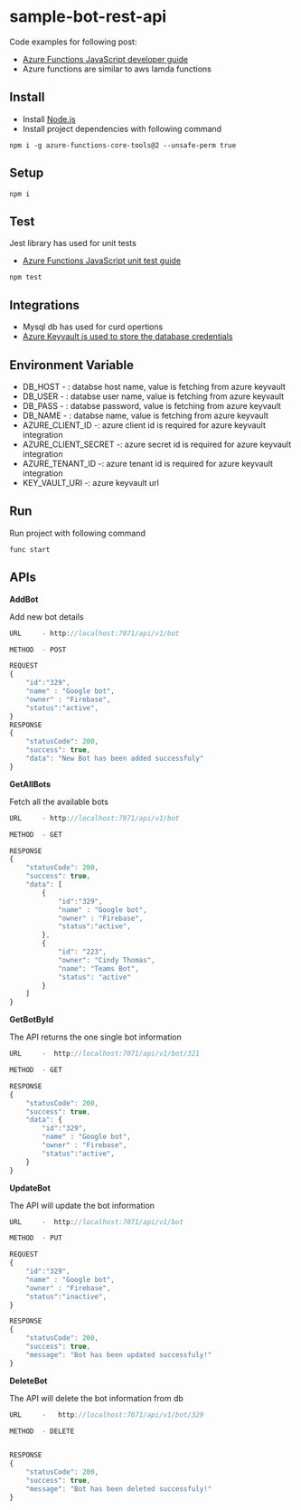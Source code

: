 # sample-bot-rest-api #

Code examples for following post:

* <a href="https://docs.microsoft.com/en-us/azure/azure-functions/functions-reference-node?tabs=v2">Azure Functions JavaScript developer guide</a>
* Azure functions are similar to aws lamda functions

## Install ##
* Install <a href="https://nodejs.org/en/download/" target="_blank">Node.js</a>
* Install project dependencies with following command

`npm i -g azure-functions-core-tools@2 --unsafe-perm true`


## Setup ##

`npm i`

## Test ##
Jest library has used for unit tests 
* <a href="https://docs.microsoft.com/en-us/azure/azure-functions/functions-test-a-function#javascript-in-vs-code">Azure Functions JavaScript unit test guide</a>

`npm test`


## Integrations ##
* Mysql db has used for curd opertions
* <a href="https://docs.microsoft.com/en-us/azure/key-vault/secrets/quick-create-node">Azure Keyvault is used to store the database credentials </a>


## Environment Variable  ##
* DB_HOST  - : databse host name, value is fetching from azure keyvault
* DB_USER  - : databse user name, value is fetching from azure keyvault
* DB_PASS  - : databse password, value is fetching from azure keyvault
* DB_NAME  - : databse name, value is fetching from azure keyvault
* AZURE_CLIENT_ID      -:  azure client id is required for azure keyvault integration
* AZURE_CLIENT_SECRET  -:  azure secret id is required for azure keyvault integration
* AZURE_TENANT_ID      -:  azure tenant id is required for azure keyvault integration
* KEY_VAULT_URI        -:  azure keyvault url

## Run ##
Run project with following command

`func start`

## APIs ##

**AddBot** 

Add new bot details

````javascript
URL     - http://localhost:7071/api/v1/bot

METHOD  - POST

REQUEST 
{
    "id":"329",
	"name" : "Google bot",
	"owner" : "Firebase",
	"status":"active",
}
RESPONSE
{
    "statusCode": 200,
    "success": true,
    "data": "New Bot has been added successfuly"
}
````

**GetAllBots** 

Fetch all the available bots

````javascript
URL     - http://localhost:7071/api/v1/bot

METHOD  - GET   

RESPONSE
{
    "statusCode": 200,
    "success": true,
    "data": [
        {
            "id":"329",
            "name" : "Google bot",
            "owner" : "Firebase",
            "status":"active",
        },
        {
            "id": "223",
            "owner": "Cindy Thomas",
            "name": "Teams Bot",
            "status": "active"
        }
    ]
}
````


**GetBotById** 

The API returns the one single bot information

````javascript
URL     -  http://localhost:7071/api/v1/bot/321

METHOD  - GET   

RESPONSE
{
    "statusCode": 200,
    "success": true,
    "data": {
        "id":"329",
        "name" : "Google bot",
        "owner" : "Firebase",
        "status":"active",
    }
}
````


**UpdateBot** 

The API will update the bot information

````javascript
URL     -  http://localhost:7071/api/v1/bot

METHOD  - PUT   

REQUEST 
{
	"id":"329",
    "name" : "Google bot",
    "owner" : "Firebase",
    "status":"inactive",
}

RESPONSE
{
    "statusCode": 200,
    "success": true,
    "message": "Bot has been updated successfuly!"
}
````

**DeleteBot** 

The API will delete the bot information from db

````javascript
URL     -   http://localhost:7071/api/v1/bot/329

METHOD  - DELETE   


RESPONSE
{
    "statusCode": 200,
    "success": true,
    "message": "Bot has been deleted successfuly!"
}
````
